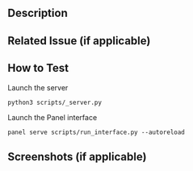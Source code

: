 ## Description
<!--- Provide a brief summary of the changes in this pull request -->

## Related Issue (if applicable)
<!--- If this pull request is related to any issue, provide the issue number here -->

## How to Test
Launch the server
```
python3 scripts/_server.py
```
Launch the Panel interface
```
panel serve scripts/run_interface.py --autoreload
```
<!--- Describe the steps to test the changes made in this pull request -->

## Screenshots (if applicable)
<!--- Provide screenshots to demonstrate the changes visually, if applicable -->
